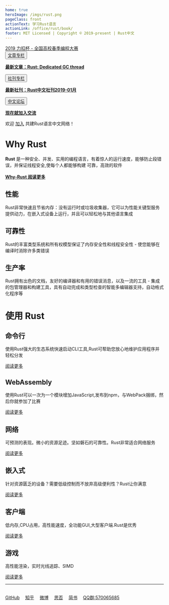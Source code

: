 ```yaml
---
home: true
heroImage: /imgs/rust.png
pageClass: front
actionText: 学习Rust语言
actionLink: /office/rust/book/
footer: MIT Licensed | Copyright © 2019-present | Rust中文
---
```


<div class="features">
<div id="join"><a href="https://leetcode-cn.com/contest/college/2019-spring" target="_black">2019 力扣杯 - 全国高校春季编程大赛</a></div>
 </div>

<div class="features">
  <div class="feature">
    <button class="new"><a href="/read/rust/" >文章专栏</a></button>
    <p><a href="/read/rust/2019/rust-dedicated-gc-thread.html" ><strong>最新文章：Rust: Dedicated GC thread</strong></a></p>
  </div>
  <div class="feature">
    <button class="new"><a href="/read/rustlang-cn/" >社刊专栏</a></button>
    <p><a href="/read/rustlang-cn/2019/01.html" ><strong >最新社刊：Rust中文社刊2019-01月</strong></a></p>
  </div>
  <div class="feature">
    <button class="new"><a href="http://47.104.146.58/" target="_black">中文论坛</a></button>
    <p><a href="http://47.104.146.58/a/signup" target="_black"><strong>现在就加入交流</strong></a></p>
  </div>
</div>

<div id="join">欢迎 <a href="https://github.com/rustlang-cn/Important/issues/1" target="_black">加入</a> 共建Rust语言中文网络！</div>

# Why Rust

<div>
<strong>Rust</strong> 是一种安全、并发、实用的编程语言，有着惊人的运行速度，能够防止段错误，并保证线程安全,使每个人都能够构建
可靠，高效的软件
</div><br>
<div ><a href="/office/rust.html"><strong>Why-Rust 阅读更多</strong></a></div>

<div class="features">
  <div class="feature">
    <h2>性能</h2>
    <p>Rust非常快速且节省内存：没有运行时或垃圾收集器，它可以为性能关键型服务提供动力，在嵌入式设备上运行，并且可以轻松地与其他语言集成</p>
  </div>
  <div class="feature">
    <h2>可靠性</h2>
    <p>Rust的丰富类型系统和所有权模型保证了内存安全性和线程安全性 - 使您能够在编译时消除许多类错误</p>
  </div>
  <div class="feature">
    <h2>生产率</h2>
    <p>Rust拥有出色的文档，友好的编译器和有用的错误消息，以及一流的工具 - 集成的包管理器和构建工具，具有自动完成和类型检查的智能多编辑器支持，自动格式化程序等</p>
  </div>
</div>

# 使用 Rust

<div class="features">
  <div class="feature">
    <h2>命令行</h2>
    <p>使用Rust强大的生态系统快速启动CLI工具,Rust可帮助您放心地维护应用程序并轻松分发</p>
    <div><a href="/office/cli/">阅读更多</a></div>
  </div>
  <div class="feature">
    <h2>WebAssembly</h2>
    <p>使用Rust可以一次为一个模块增加JavaScript,发布到npm，与WebPack捆绑，然后你就参加了比赛</p>
    <div><a href="/office/wasm/">阅读更多</a></div>
  </div>
  <div class="feature">
    <h2>网络</h2>
    <p>可预测的表现。微小的资源足迹。坚如磐石的可靠性。Rust非常适合网络服务</p>
    <div><a href="/office/server/">阅读更多</a></div>
  </div>
  <div class="feature">
    <h2>嵌入式</h2>
    <p>针对资源匮乏的设备？需要低级控制而不放弃高级便利性？Rust让你满意</p>
    <div><a href="/office/iot/">阅读更多</a></div>
  </div>
  <div class="feature">
    <h2>客户端</h2>
    <p>低内存,CPU占用，高性能速度，全功能GUI,大型客户端.Rust是优秀</p>
    <div><a href="/office/client/">阅读更多</a></div>
  </div>
  <div class="feature">
    <h2>游戏</h2>
    <p>高性能渲染，实时光线追踪、SIMD</p>
    <div><a href="/office/game/">阅读更多</a></div>
  </div>
</div>

<hr><br>
<div>
    <a href="https://github.com/rustlang-cn" target="_black">GitHub</a>&emsp;
    <a href="https://zhuanlan.zhihu.com/rustlang-cn" target="_black">知乎</a>&emsp;
    <a href="https://weibo.com/kriry" target="_black">微博</a>&emsp;
    <a href="https://segmentfault.com/blog/rust-lang" target="_black">思否</a>&emsp;
    <a href="https://www.jianshu.com/c/2efae7198ea3" target="_black">简书</a>&emsp;
    <a href="#">QQ群:570065685</a>
</div>

<br>
